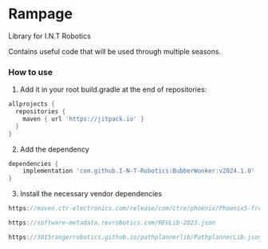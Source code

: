 # Rampage

Library for I.N.T Robotics

Contains useful code that will be used through multiple seasons.

### How to use

1. Add it in your root build.gradle at the end of repositories:

```gradle
allprojects {
  repositories {
    maven { url 'https://jitpack.io' }
  }
}
```

2. Add the dependency

```gradle
dependencies {
	implementation 'com.github.I-N-T-Robotics:BubberWonker:v2024.1.0'
}
```

3. Install the necessary vendor dependencies

```gradle
https://maven.ctr-electronics.com/release/com/ctre/phoenix/Phoenix5-frc2023-latest.json

https://software-metadata.revrobotics.com/REVLib-2023.json

https://3015rangerrobotics.github.io/pathplannerlib/PathplannerLib.json
